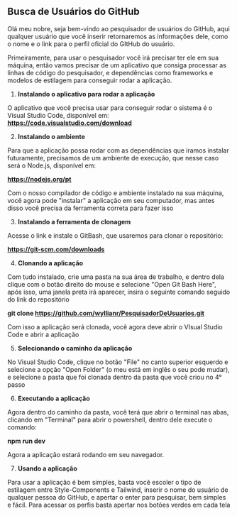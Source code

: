 ## **Busca de Usuários do GitHub**

Olá meu nobre, seja bem-vindo ao pesquisador de usuários do GitHub, aqui qualquer usuário que você inserir retornaremos as informações dele, como o nome e o link para o perfil oficial do GItHub do usuário.

Primeiramente, para usar o pesquisador você irá precisar ter ele em sua máquina, então vamos precisar de um aplicativo que consiga processar as linhas de código do pesquisador, e dependências como frameworks e modelos de estilagem para conseguir rodar a aplicação.

1. **Instalando o aplicativo para rodar a aplicação**

O aplicativo que você precisa usar para conseguir rodar o sistema é o Visual Studio Code, disponível em:
**https://code.visualstudio.com/download**

2. **Instalando o ambiente**

Para que a aplicação possa rodar com as dependências que iramos instalar futuramente, precisamos de um ambiente de execução, que nesse caso será o Node.js, disponível em:

**https://nodejs.org/pt**

Com o nosso compilador de código e ambiente instalado na sua máquina, você agora pode "instalar" a aplicação em seu computador, mas antes disso você precisa da ferramenta correta para fazer isso

3. **Instalando a ferramenta de clonagem**

Acesse o link e instale o GitBash, que usaremos para clonar o repositório:

**https://git-scm.com/downloads**

4. **Clonando a aplicação**

Com tudo instalado, crie uma pasta na sua área de trabalho, e dentro dela clique com o botão direito do mouse e selecione "Open Git Bash Here", após isso, uma janela preta irá aparecer, insira o seguinte comando seguido do link do repositório

**git clone https://github.com/wyllianr/PesquisadorDeUsuarios.git**

Com isso a aplicação será clonada, você agora deve abrir o VIsual Studio Code e abrir a aplicação

5. **Selecionando o caminho da aplicação**

No Visual Studio Code, clique no botão "File" no canto superior esquerdo e selecione a opção "Open Folder" (o meu está em inglês o seu pode mudar), e selecione a pasta que foi clonada dentro da pasta que você criou no 4° passo

6. **Executando a aplicação**

Agora dentro do caminho da pasta, você terá que abrir o terminal nas abas, clicando em "Terminal" para abrir o powershell, dentro dele execute o comando:

**npm run dev**

Agora a aplicação estará rodando em seu navegador.

7. **Usando a aplicação**

Para usar a aplicação é bem simples, basta você escoler o tipo de estilagem entre Style-Components e Tailwind, inserir o nome do usuário de qualquer pessoa do GitHub, e apertar o enter para pesquisar, bem simples e fácil. Para acessar os perfis basta apertar nos botões verdes em cada tela